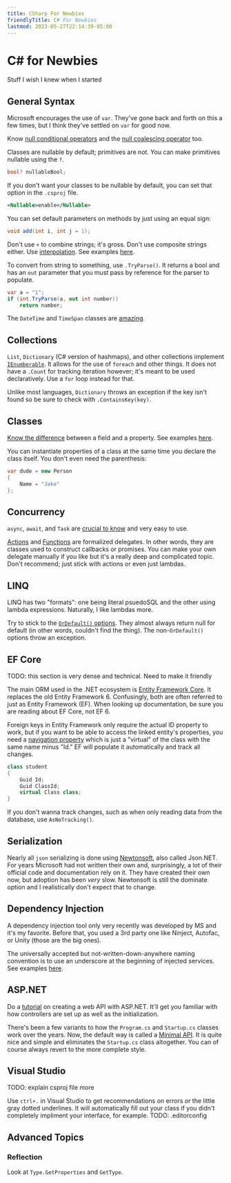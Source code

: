 ```yaml
---
title: CSharp For Newbies
friendlyTitle: C# For Newbies
lastmod: 2023-05-27T22:14:39-05:00
---
```

# C# for Newbies
Stuff I wish I knew when I started
## General Syntax
Microsoft encourages the use of `var`. They've gone back and forth on this a few times, but I think they've settled on `var` for good now.

Know [null conditional operators](https://learn.microsoft.com/en-us/dotnet/csharp/language-reference/operators/member-access-operators#null-conditional-operators--and-) and the [null coalescing operator](https://learn.microsoft.com/en-us/dotnet/csharp/language-reference/operators/null-coalescing-operator) too.

Classes are nullable by default; primitives are not. You can make primitives nullable using the `?`.
```csharp
bool? nullableBool;
```
If you don't want your classes to be nullable by default, you can set that option in the `.csproj` file.
```xml
<Nullable>enable</Nullable>
```

You can set default parameters on methods by just using an equal sign:
```csharp
void add(int i, int j = 1);
```

Don't use `+` to combine strings; it's gross. Don't use composite strings either. Use [interpolation](https://docs.microsoft.com/en-us/dotnet/csharp/language-reference/tokens/interpolated). See examples [here](CSharp#String%20Literal%20Variants).

To convert from string to something, use `.TryParse()`. It returns a bool and has an `out` parameter that you must pass by reference for the parser to populate.
```csharp
var a = "1";
if (int.TryParse(a, out int number))
	return number;
```

The `DateTime` and `TimeSpan` classes are [amazing](CSharp#Date%20and%20Time).

## Collections
`List`, `Dictionary` (C# version of hashmaps), and other collections implement [`IEnumberable`](https://docs.microsoft.com/en-us/dotnet/api/system.collections.ienumerable). It allows for the use of `foreach` and other things. It does not have a `.Count` for tracking iteration however; it's meant to be used declaratively. Use a `for` loop instead for that.

Unlike most languages, `Dictionary` throws an exception if the key isn't found so be sure to check with `.ContainsKey(key)`.

## Classes
[Know the difference](https://stackoverflow.com/questions/295104/what-is-the-difference-between-a-field-and-a-property) between a field and a property. See examples [here](CSharp#Autoprops).

You can instantiate properties of a class at the same time you declare the class itself. You don't even need the parenthesis:
```csharp
var dude = new Person
{
	Name = "Jake"
};
```

## Concurrency
`async`, `await`, and `Task` are [crucial to know](https://docs.microsoft.com/en-us/dotnet/csharp/programming-guide/concepts/async/) and very easy to use.

[Actions](https://docs.microsoft.com/en-us/dotnet/api/system.action-2) and [Functions](https://docs.microsoft.com/en-us/dotnet/api/system.func-2) are formalized delegates. In other words, they are classes used to construct callbacks or promises. You can make your own delegate manually if you like but it's a really deep and complicated topic. Don't recommend; just stick with actions or even just lambdas.

## LINQ
LINQ has two "formats": one being literal psuedoSQL and the other using lambda expressions. Naturally, I like lambdas more.

Try to stick to the [`OrDefault()` options](https://docs.microsoft.com/en-us/dotnet/api/system.linq.enumerable.firstordefault). They almost always return null for default (in other words, couldn't find the thing). The non-`OrDefault()` options throw an exception.

## EF Core
TODO: this section is very dense and technical. Need to make it friendly

The main ORM used in the .NET ecosystem is [Entity Framework Core](https://docs.microsoft.com/en-us/ef/core/querying/). It replaces the old Entity Framework 6. Confusingly, both are often referred to just as Entity Framework (EF). When looking up documentation, be sure you are reading about EF Core, not EF 6.

Foreign keys in Entity Framework only require the actual ID property to work, but if you want to be able to access the linked entity's properties, you need a [navigation property](https://learn.microsoft.com/en-us/ef/core/modeling/relationships/navigations) which is just a "virtual" of the class with the same name minus "Id." EF will populate it automatically and track all changes.
```csharp
class student
{
	Guid Id;
	Guid ClassId;
	virtual Class class;
}
```

If you don't wanna track changes, such as when only reading data from the database, use `AsNoTracking()`.

## Serialization
Nearly all `json` serializing is done using [Newtonsoft](https://www.newtonsoft.com/json), also called Json.NET. For years Microsoft had not written their own and, surprisingly, a lot of their official code and documentation rely on it. They have created their own now, but adoption has been *very* slow. Newtonsoft is still the dominate option and I realistically don't expect that to change.

## Dependency Injection
A dependency injection tool only very recently was developed by MS and it's my favorite. Before that, you used a 3rd party one like Ninject, Autofac, or Unity (those are the big ones).

The universally accepted but not-written-down-anywhere naming convention is to use an underscore at the beginning of injected services. See examples [here](CSharp#Dependency%20Injection).

## ASP.NET
Do a [tutorial](https://learn.microsoft.com/en-us/aspnet/core/web-api/) on creating a web API with ASP.NET. It'll get you familiar with how controllers are set up as well as the initialization.

There's been a few variants to how the `Program.cs` and `Startup.cs` classes work over the years. Now, the default way is called a [Minimal API](https://learn.microsoft.com/en-us/aspnet/core/fundamentals/minimal-apis/overview). It is quite nice and simple and eliminates the `Startup.cs` class altogether. You can of course always revert to the more complete style.

## Visual Studio
TODO: explain csproj file more

Use `ctrl+.` in Visual Studio to get recommendations on errors or the little gray dotted underlines. It will automatically fill out your class if you didn't completely impliment your interface, for example. TODO: .editorconfig

## Advanced Topics
### Reflection
Look at `Type.GetProperties` and `GetType`.
